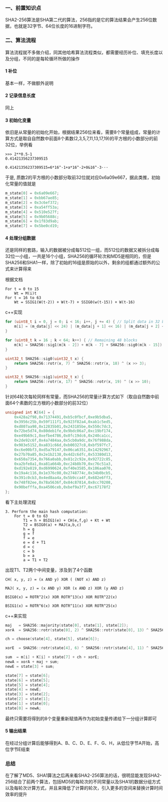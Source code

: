 ### 一、前置知识点
SHA2-256算法是SHA第二代的算法，256指的是它的算法结果会产生256位数据，也就是32字节、64位长度的16进制字符。
### 二、算法流程
算法流程就不多做介绍，同其他哈希算法流程类似，都需要经历补位、填充长度以及分组，不同的是每轮循环所做的操作
#### 1 补位
基本一样，不做额外说明
#### 2 记录信息长度
同上
#### 3 初始化变量
依旧是从常量的初始化开始，根据结果256位来看，需要8个常量组成，常量的计算方式是取自自然数中前面8个素数(2,3,5,7,11,13,17,19)的平方根的小数部分的前32位，举例看
```
>>> 2**0.5-1
0.41421356237309515

0.41421356237309515=6*16^-1+a*16^-2+0&16^-3···
```
于是, 质数2的平方根的小数部分取前32位就对应0x6a09e667，据此类推，初始化常量的值就是
```c
m_state[0] = 0x6a09e667;
m_state[1] = 0xbb67ae85;
m_state[2] = 0x3c6ef372;
m_state[3] = 0xa54ff53a;
m_state[4] = 0x510e527f;
m_state[5] = 0x9b05688c;
m_state[6] = 0x1f83d9ab;
m_state[7] = 0x5be0cd19;
```
#### 4 处理分组数据
还是同样的套路，输入的数据被分成每512位一组，而512位的数据又被拆分成每32位一小组，一共是16个小组，SHA256的循环轮次和MD5是相同的，但是SHA256和SHA1一样，除了初始的16组是原始的以外，剩余的组都通过额外的公式来计算得来

根据文档
```
For t = 0 to 15
    Wt = M(i)t
For t = 16 to 63
    Wt = SSIG1(W(t-2)) + W(t-7) + SSIG0(w(t-15)) + W(t-16)
```
c++实现
```c
for (uint8_t i = 0, j = 0; i < 16; i++, j += 4) { // Split data in 32 bit blocks for the 16 first words
    m[i] = (m_data[j] << 24) | (m_data[j + 1] << 16) | (m_data[j + 2] << 8) | (m_data[j + 3]);
}

for (uint8_t k = 16 ; k < 64; k++) { // Remaining 48 blocks
    m[k] = SHA256::sig1(m[k - 2]) + m[k - 7] + SHA256::sig0(m[k - 15]) + m[k - 16];
}

uint32_t SHA256::sig0(uint32_t x) {
	return SHA256::rotr(x, 7) ^ SHA256::rotr(x, 18) ^ (x >> 3);
}

uint32_t SHA256::sig1(uint32_t x) {
	return SHA256::rotr(x, 17) ^ SHA256::rotr(x, 19) ^ (x >> 10);
}
```
针对64轮次每轮同样有常量，而SHA256的常量计算方式如下（取自自然数中前面64个素数的立方根的小数部分的前32位）
```c
unsigned int K[64] = {
    0x428a2f98,0x71374491,0xb5c0fbcf,0xe9b5dba5,
    0x3956c25b,0x59f111f1,0x923f82a4,0xab1c5ed5,
    0xd807aa98,0x12835b01,0x243185be,0x550c7dc3,
    0x72be5d74,0x80deb1fe,0x9bdc06a7,0xc19bf174,
    0xe49b69c1,0xefbe4786,0x0fc19dc6,0x240ca1cc,
    0x2de92c6f,0x4a7484aa,0x5cb0a9dc,0x76f988da,
    0x983e5152,0xa831c66d,0xb00327c8,0xbf597fc7,
    0xc6e00bf3,0xd5a79147,0x06ca6351,0x14292967,
    0x27b70a85,0x2e1b2138,0x4d2c6dfc,0x53380d13,
    0x650a7354,0x766a0abb,0x81c2c92e,0x92722c85,
    0xa2bfe8a1,0xa81a664b,0xc24b8b70,0xc76c51a3,
    0xd192e819,0xd6990624,0xf40e3585,0x106aa070,
    0x19a4c116,0x1e376c08,0x2748774c,0x34b0bcb5,
    0x391c0cb3,0x4ed8aa4a,0x5b9cca4f,0x682e6ff3,
    0x748f82ee,0x78a5636f,0x84c87814,0x8cc70208,
    0x90befffa,0xa4506ceb,0xbef9a3f7,0xc67178f2
};
```
看下主处理流程
```
3. Perform the main hash computation:
    For t = 0 to 63
        T1 = h + BSIG1(e) + CH(e,f,g) + Kt + Wt
        T2 = BSIG0(a) + MAJ(a,b,c)
        h = g
        g = f
        f = e
        e = d + T1
        d = c
        c = b
        b = a
        a = T1 + T2
```
出现T1、T2两个中间变量，涉及到了4个函数
```
CH( x, y, z) = (x AND y) XOR ( (NOT x) AND z)

MAJ( x, y, z) = (x AND y) XOR (x AND z) XOR (y AND z)

BSIG0(x) = ROTR^2(x) XOR ROTR^13(x) XOR ROTR^22(x)

BSIG1(x) = ROTR^6(x) XOR ROTR^11(x) XOR ROTR^25(x)
```
c++来实现
```c
maj   = SHA256::majority(state[0], state[1], state[2]);
xorA  = SHA256::rotr(state[0], 2) ^ SHA256::rotr(state[0], 13) ^ SHA256::rotr(state[0], 22);

ch = choose(state[4], state[5], state[6]);

xorE  = SHA256::rotr(state[4], 6) ^ SHA256::rotr(state[4], 11) ^ SHA256::rotr(state[4], 25);

sum  = m[i] + K[i] + state[7] + ch + xorE;
newA = xorA + maj + sum;
newE = state[3] + sum;

state[7] = state[6];
state[6] = state[5];
state[5] = state[4];
state[4] = newE;
state[3] = state[2];
state[2] = state[1];
state[1] = state[0];
state[0] = newA;
```
最终只需要将得到的8个变量重新赋值再作为初始变量传递给下一分组计算即可
#### 5 输出结果
在经过分组计算后能够得到A、B、C、D、E、F、G、H，从低位字节A开始，高位字节E结束

### 总结
在了解了MD5、SHA1算法之后再来看SHA2-256算法的话，很明显能发现SHA2-256结合了前两个算法，包括MD5的每轮次的不同常量以及SHA1的数据分组方式以及每轮次计算方式，并且来降低了计算的轮次，引入更多的空间来替换计算时间效率的提升